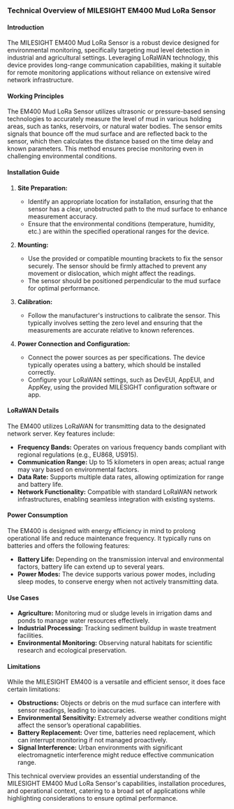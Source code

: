 ### Technical Overview of MILESIGHT EM400 Mud LoRa Sensor

#### Introduction
The MILESIGHT EM400 Mud LoRa Sensor is a robust device designed for environmental monitoring, specifically targeting mud level detection in industrial and agricultural settings. Leveraging LoRaWAN technology, this device provides long-range communication capabilities, making it suitable for remote monitoring applications without reliance on extensive wired network infrastructure.

#### Working Principles
The EM400 Mud LoRa Sensor utilizes ultrasonic or pressure-based sensing technologies to accurately measure the level of mud in various holding areas, such as tanks, reservoirs, or natural water bodies. The sensor emits signals that bounce off the mud surface and are reflected back to the sensor, which then calculates the distance based on the time delay and known parameters. This method ensures precise monitoring even in challenging environmental conditions.

#### Installation Guide
1. **Site Preparation:**
   - Identify an appropriate location for installation, ensuring that the sensor has a clear, unobstructed path to the mud surface to enhance measurement accuracy.
   - Ensure that the environmental conditions (temperature, humidity, etc.) are within the specified operational ranges for the device.

2. **Mounting:**
   - Use the provided or compatible mounting brackets to fix the sensor securely. The sensor should be firmly attached to prevent any movement or dislocation, which might affect the readings.
   - The sensor should be positioned perpendicular to the mud surface for optimal performance.

3. **Calibration:**
   - Follow the manufacturer's instructions to calibrate the sensor. This typically involves setting the zero level and ensuring that the measurements are accurate relative to known references.

4. **Power Connection and Configuration:**
   - Connect the power sources as per specifications. The device typically operates using a battery, which should be installed correctly.
   - Configure your LoRaWAN settings, such as DevEUI, AppEUI, and AppKey, using the provided MILESIGHT configuration software or app.

#### LoRaWAN Details
The EM400 utilizes LoRaWAN for transmitting data to the designated network server. Key features include:
- **Frequency Bands:** Operates on various frequency bands compliant with regional regulations (e.g., EU868, US915).
- **Communication Range:** Up to 15 kilometers in open areas; actual range may vary based on environmental factors.
- **Data Rate:** Supports multiple data rates, allowing optimization for range and battery life.
- **Network Functionality:** Compatible with standard LoRaWAN network infrastructures, enabling seamless integration with existing systems.

#### Power Consumption
The EM400 is designed with energy efficiency in mind to prolong operational life and reduce maintenance frequency. It typically runs on batteries and offers the following features:
- **Battery Life:** Depending on the transmission interval and environmental factors, battery life can extend up to several years.
- **Power Modes:** The device supports various power modes, including sleep modes, to conserve energy when not actively transmitting data.

#### Use Cases
- **Agriculture:** Monitoring mud or sludge levels in irrigation dams and ponds to manage water resources effectively.
- **Industrial Processing:** Tracking sediment buildup in waste treatment facilities.
- **Environmental Monitoring:** Observing natural habitats for scientific research and ecological preservation.

#### Limitations
While the MILESIGHT EM400 is a versatile and efficient sensor, it does face certain limitations:
- **Obstructions:** Objects or debris on the mud surface can interfere with sensor readings, leading to inaccuracies.
- **Environmental Sensitivity:** Extremely adverse weather conditions might affect the sensor’s operational capabilities.
- **Battery Replacement:** Over time, batteries need replacement, which can interrupt monitoring if not managed proactively.
- **Signal Interference:** Urban environments with significant electromagnetic interference might reduce effective communication range.

This technical overview provides an essential understanding of the MILESIGHT EM400 Mud LoRa Sensor's capabilities, installation procedures, and operational context, catering to a broad set of applications while highlighting considerations to ensure optimal performance.